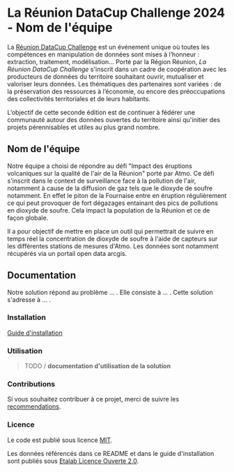 # La Réunion DataCup Challenge 2024 - Nom de l'équipe

La [Réunion DataCup Challenge](https://data.regionreunion.com/p/page-reunion-datacup-challenge) est un événement unique où toutes les compétences en manipulation de données sont mises à l’honneur : extraction, traitement, modélisation… Porté par la Région Réunion, *La Réunion DataCup Challenge* s'inscrit dans un cadre de coopération avec les producteurs de données du territoire souhaitant ouvrir, mutualiser et valoriser leurs données. Les thématiques des partenaires sont variées : de la préservation des ressources à l’économie, ou encore des préoccupations des collectivités territoriales et de leurs habitants.

L’objectif de cette seconde édition est de continuer à fédérer une communauté autour des données ouvertes du territoire ainsi qu'initier des projets pérennisables et utiles au plus grand nombre.


## Nom de l'équipe

Notre équipe a choisi de répondre au défi "Impact des éruptions volcaniques sur la qualité de l'air de la Réunion" porté par Atmo.
Ce défi s'inscrit dans le context de surveillance face à la pollution de l'air, notamment à cause de la diffusion de gaz tels que le dioxyde de soufre notamment. En effet le piton de la Fournaise entre en éruption régulièrement ce qui peut provoquer de fort dégazages entainant des pics de pollutions en dioxyde de soufre. Cela impact la population de la Réunion et ce de façon globale.

Il a pour objectif de mettre en place un outil qui permettrait de suivre en temps réel la concentration de dioxyde de soufre à l'aide de capteurs sur les différentes stations de mesures d'Atmo. Les données sont notamment récupérés via un portail open data arcgis.



## **Documentation**

Notre solution répond au problème ... . Elle consiste à ... . Cette solution s'adresse à ... .

### **Installation**

[Guide d'installation](/INSTALL.md)

### **Utilisation**

>TODO / **documentation d'utilisation de la solution**

### **Contributions**

Si vous souhaitez contribuer à ce projet, merci de suivre les [recommendations](/CONTRIBUTING.md).

### **Licence**

Le code est publié sous licence [MIT](/licence.MIT).

Les données référencés dans ce README et dans le guide d'installation sont publiés sous [Etalab Licence Ouverte 2.0](/licence.etalab-2.0).

